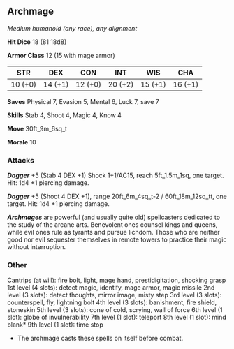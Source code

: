 ## Archmage

*Medium humanoid (any race), any alignment*

**Hit Dice** 18 (81 18d8)

**Armor Class** 12 (15 with mage armor)

| STR     | DEX     | CON     | INT     | WIS     | CHA     |
|---------|---------|---------|---------|---------|---------|
| 10 (+0) | 14 (+1) | 12 (+0) | 20 (+2) | 15 (+1) | 16 (+1) |

**Saves** Physical 7, Evasion 5, Mental 6, Luck 7, save 7

**Skills** Stab 4, Shoot 4, Magic 4, Know 4

**Move** 30ft\_9m\_6sq\_t

**Morale** 10

### Attacks

***Dagger*** +5 (Stab 4 DEX +1) Shock 1+1/AC15, reach 5ft\_1.5m\_1sq, one target. Hit: 1d4 +1 piercing damage.

***Dagger*** +5 (Shoot 4 DEX +1), range 20ft\_6m\_4sq\_t-2 / 60ft\_18m\_12sq\_tt, one target. Hit: 1d4 +1 piercing damage.

***Archmages*** are powerful (and usually quite old) spellcasters dedicated to the study of the arcane arts. Benevolent ones counsel kings and queens, while evil ones rule as tyrants and pursue lichdom. Those who are neither good nor evil sequester themselves in remote towers to practice their magic without interruption.

### Other

Cantrips (at will): fire bolt, light, mage hand, prestidigitation, shocking grasp
1st level (4 slots): detect magic, identify, mage armor, magic missile
2nd level (3 slots): detect thoughts, mirror image, misty step
3rd level (3 slots): counterspell, fly, lightning bolt
4th level (3 slots): banishment, fire shield, stoneskin
5th level (3 slots): cone of cold, scrying, wall of force
6th level (1 slot): globe of invulnerability
7th level (1 slot): teleport
8th level (1 slot): mind blank*
9th level (1 slot): time stop
* The archmage casts these spells on itself before combat.

